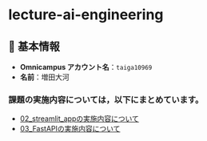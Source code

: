 # lecture-ai-engineering
## 🙋 基本情報

- **Omnicampus アカウント名**：`taiga10969`  
- **名前**：増田大河

### 課題の実施内容については，以下にまとめています。
- [02_streamlit_appの実施内容について](https://github.com/Taiga10969/lecture-ai-engineering/tree/master/day1/02_streamlit_app#readme)
- [03_FastAPIの実施内容について](https://github.com/Taiga10969/lecture-ai-engineering/tree/master/day1/03_FastAPI)

